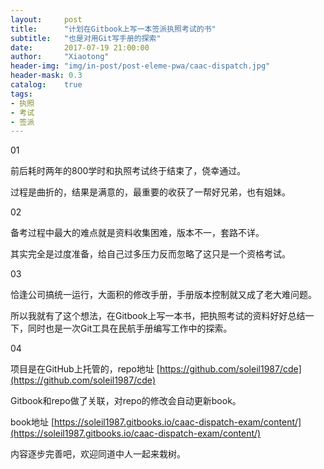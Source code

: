 ```yaml
---
layout:     post
title:      "计划在Gitbook上写一本签派执照考试的书"
subtitle:   "也是对用Git写手册的探索"
date:       2017-07-19 21:00:00
author:     "Xiaotong"
header-img: "img/in-post/post-eleme-pwa/caac-dispatch.jpg"
header-mask: 0.3
catalog:    true
tags:
- 执照
- 考试
- 签派
---
```


01

前后耗时两年的800学时和执照考试终于结束了，侥幸通过。

过程是曲折的，结果是满意的，最重要的收获了一帮好兄弟，也有姐妹。

02

备考过程中最大的难点就是资料收集困难，版本不一，套路不详。

其实完全是过度准备，给自己过多压力反而忽略了这只是一个资格考试。

03

恰逢公司搞统一运行，大面积的修改手册，手册版本控制就又成了老大难问题。

所以我就有了这个想法，在Gitbook上写一本书，把执照考试的资料好好总结一下，同时也是一次Git工具在民航手册编写工作中的探索。

04

项目是在GitHub上托管的，repo地址 [https://github.com/soleil1987/cde](https://github.com/soleil1987/cde)

Gitbook和repo做了关联，对repo的修改会自动更新book。

book地址 [https://soleil1987.gitbooks.io/caac-dispatch-exam/content/](https://soleil1987.gitbooks.io/caac-dispatch-exam/content/)

内容逐步完善吧，欢迎同道中人一起来栽树。
